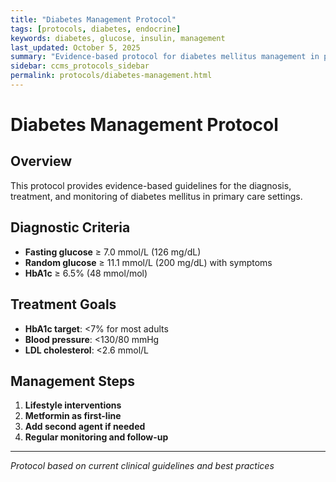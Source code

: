 ```yaml
---
title: "Diabetes Management Protocol"
tags: [protocols, diabetes, endocrine]
keywords: diabetes, glucose, insulin, management
last_updated: October 5, 2025
summary: "Evidence-based protocol for diabetes mellitus management in primary care"
sidebar: ccms_protocols_sidebar
permalink: protocols/diabetes-management.html
---
```


# Diabetes Management Protocol

## Overview
This protocol provides evidence-based guidelines for the diagnosis, treatment, and monitoring of diabetes mellitus in primary care settings.

## Diagnostic Criteria
- **Fasting glucose** ≥ 7.0 mmol/L (126 mg/dL)
- **Random glucose** ≥ 11.1 mmol/L (200 mg/dL) with symptoms
- **HbA1c** ≥ 6.5% (48 mmol/mol)

## Treatment Goals
- **HbA1c target**: <7% for most adults
- **Blood pressure**: <130/80 mmHg
- **LDL cholesterol**: <2.6 mmol/L

## Management Steps
1. **Lifestyle interventions**
2. **Metformin as first-line**
3. **Add second agent if needed**
4. **Regular monitoring and follow-up**

---
*Protocol based on current clinical guidelines and best practices*
